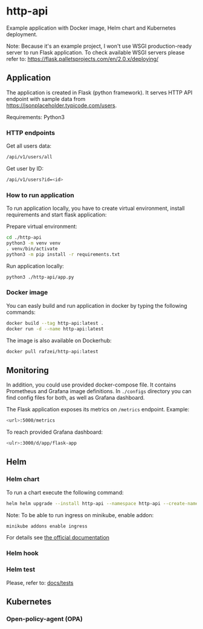 # http-api

Example application with Docker image, Helm chart and Kubernetes deployment.

Note: Because it's an example project, I won't use WSGI production-ready server to run Flask application. To check available WSGI servers please refer to: https://flask.palletsprojects.com/en/2.0.x/deploying/

## Application

The application is created in Flask (python framework). It serves HTTP API endpoint with sample data from https://jsonplaceholder.typicode.com/users.

Requirements:
Python3

### HTTP endpoints

Get all users data:

```sh
/api/v1/users/all
```

Get user by ID:

```sh
/api/v1/users?id=<id>
```

### How to run application

To run application locally, you have to create virtual environment, install requirements and start flask application:

Prepare virtual environment:

```sh
cd ./http-api
python3 -m venv venv
. venv/bin/activate
python3 -m pip install -r requirements.txt
```

Run application locally:

```sh
python3 ./http-api/app.py
```

### Docker image

You can easly build and run application in docker by typing the following commands:

```sh
docker build --tag http-api:latest .
docker run -d --name http-api:latest
```

The image is also available on Dockerhub:

```sh
docker pull rafzei/http-api:latest
```

## Monitoring

In addition, you could use provided docker-compose file. It contains Prometheus and Grafana image definitions. In `./configs` directory you can find config files for both, as well as Grafana dashboard.

The Flask application exposes its metrics on `/metrics` endpoint. Example:

```sh
<url>:5000/metrics
```

To reach provided Grafana dashboard:

```sh
<ulr>:3000/d/app/flask-app
```

## Helm

### Helm chart

To run a chart execute the following command:

```sh
helm helm upgrade --install http-api --namespace http-api --create-namespace ./http-api/
```

Note: To be able to run ingress on minikube, enable addon:

```sh
minikube addons enable ingress
```

For details see [the official documentation](https://kubernetes.io/docs/tasks/access-application-cluster/ingress-minikube/)

### Helm hook

### Helm test

Please, refer to: [docs/tests](docs/tests.md)

## Kubernetes

### Open-policy-agent (OPA)
